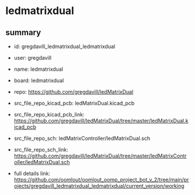 # ledmatrixdual
 
## summary 
* id: gregdavill_ledmatrixdual_ledmatrixdual
* user: gregdavill
* name: ledmatrixdual
* board: ledmatrixdual
* repo: https://github.com/gregdavill/ledMatrixDual
* src_file_repo_kicad_pcb: ledMatrixDual.kicad_pcb
* src_file_repo_kicad_pcb_link: https://github.com/gregdavill/ledMatrixDual/tree/master/ledMatrixDual.kicad_pcb


* src_file_repo_sch: ledMatrixController/ledMatrixDual.sch
* src_file_repo_sch_link: https://github.com/gregdavill/ledMatrixDual/tree/master/ledMatrixController/ledMatrixDual.sch
* full details link: https://github.com/oomlout/oomlout_oomp_project_bot_v_2/tree/main/projects/gregdavill_ledmatrixdual_ledmatrixdual/current_version/working  







